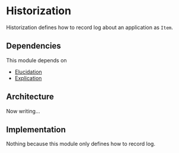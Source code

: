 # Historization

Historization defines how to record log about an application as `Item`.

## Dependencies

This module depends on

- [Elucidation](./Elucidation.md)
- [Explication](./Explication.md)

## Architecture

Now writing...

## Implementation

Nothing because this module only defines how to record log.
